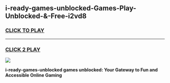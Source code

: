 
## i-ready-games-unblocked-Games-Play-Unblocked-&-Free-i2vd8
<h3>
<a href="https://premium76.site?title=i-ready-games-unblocked&ref=24A">CLICK TO PLAY</a></h3>
<hr>

<h3>
<a href="https://premium76.site?title=i-ready-games-unblocked&ref=24A">CLICK 2 PLAY</a>
  
</h3>

<a href="https://premium76.site?title=i-ready-games-unblocked&ref=24A"><img src="https://clearcache.store/games.png"></a>


**i-ready-games-unblocked games unblocked: Your Gateway to Fun and Accessible Online Gaming**
